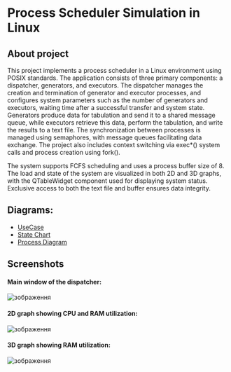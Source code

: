 # Process Scheduler Simulation in Linux
## About project
This project implements a process scheduler in a Linux environment using POSIX standards. The application consists of three primary components: a dispatcher, generators, and executors.
The dispatcher manages the creation and termination of generator and executor processes, and configures system parameters such as the number of generators and executors, waiting time 
after a successful transfer and system state. Generators produce data for tabulation and send it to a shared message queue, while executors retrieve this data, perform the tabulation, 
and write the results to a text file. The synchronization between processes is managed using semaphores, with message queues facilitating data exchange. The project also includes context
switching via exec*() system calls and process creation using fork().

The system supports FСFS scheduling and uses a process buffer size of 8. The load and state of the system are visualized in both 2D and 3D graphs, with the QTableWidget component used for
displaying system status. Exclusive access to both the text file and buffer ensures data integrity. 


## Diagrams:
* [UseCase](https://drive.google.com/file/d/1oUt4hsyKNvFQSCg-npWgB7UBPJPjGZ_s/view?usp=drive_link)
* [State Chart](https://drive.google.com/file/d/1Z5aIpf14Mep4b6TNukfIwJOVUsND0EtZ/view?usp=drive_link)
* [Process Diagram](https://drive.google.com/file/d/13Q6xPf2bbMfaFSl-aaLMi-3l9FXJhiNQ/view?usp=drive_link)
 
## Screenshots
#### Main window of the dispatcher:
![зображення](https://github.com/user-attachments/assets/3b6de333-cb5f-45fa-b00f-92030d8f1ae8)
#### 2D graph showing CPU and RAM utilization:
![зображення](https://github.com/user-attachments/assets/d4447811-6ecf-4999-bc9e-3dea88927f30)

#### 3D graph showing RAM utilization:
![зображення](https://github.com/user-attachments/assets/a2a100e0-3404-49ab-bd60-6af8c50ac4ff)
